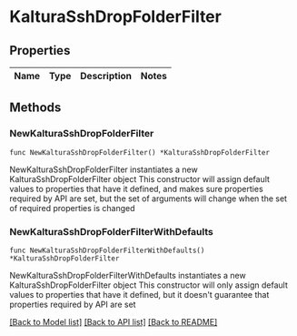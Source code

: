 # KalturaSshDropFolderFilter

## Properties

Name | Type | Description | Notes
------------ | ------------- | ------------- | -------------

## Methods

### NewKalturaSshDropFolderFilter

`func NewKalturaSshDropFolderFilter() *KalturaSshDropFolderFilter`

NewKalturaSshDropFolderFilter instantiates a new KalturaSshDropFolderFilter object
This constructor will assign default values to properties that have it defined,
and makes sure properties required by API are set, but the set of arguments
will change when the set of required properties is changed

### NewKalturaSshDropFolderFilterWithDefaults

`func NewKalturaSshDropFolderFilterWithDefaults() *KalturaSshDropFolderFilter`

NewKalturaSshDropFolderFilterWithDefaults instantiates a new KalturaSshDropFolderFilter object
This constructor will only assign default values to properties that have it defined,
but it doesn't guarantee that properties required by API are set


[[Back to Model list]](../README.md#documentation-for-models) [[Back to API list]](../README.md#documentation-for-api-endpoints) [[Back to README]](../README.md)


